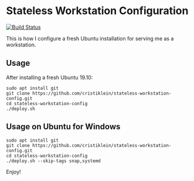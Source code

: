 Stateless Workstation Configuration
===================================

[![Build Status](https://travis-ci.org/cristiklein/stateless-workstation-config.svg?branch=master)](https://travis-ci.org/cristiklein/stateless-workstation-config)

This is how I configure a fresh Ubuntu installation for serving me as a workstation.

Usage
-----
After installing a fresh Ubuntu 19.10:

```
sudo apt install git
git clone https://github.com/cristiklein/stateless-workstation-config.git
cd stateless-workstation-config
./deploy.sh
```

Usage on Ubuntu for Windows
---------------------------
```
sudo apt install git
git clone https://github.com/cristiklein/stateless-workstation-config.git
cd stateless-workstation-config
./deploy.sh --skip-tags snap,systemd
```

Enjoy!
